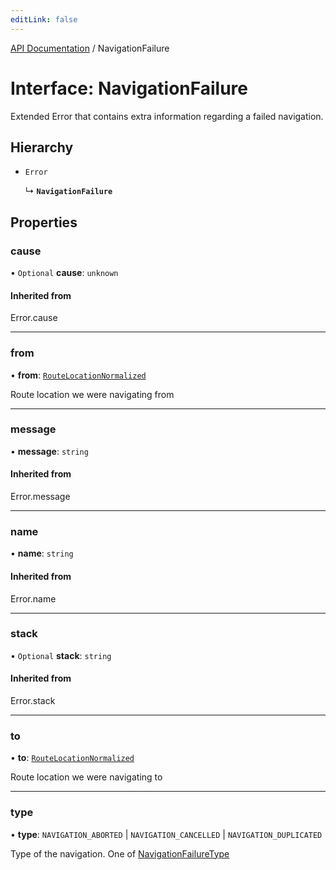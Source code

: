 ```yaml
---
editLink: false
---
```


[API Documentation](../index.md) / NavigationFailure

# Interface: NavigationFailure

Extended Error that contains extra information regarding a failed navigation.

## Hierarchy

- `Error`

  ↳ **`NavigationFailure`**

## Properties

### cause

• `Optional` **cause**: `unknown`

#### Inherited from

Error.cause

___

### from

• **from**: [`RouteLocationNormalized`](RouteLocationNormalized.md)

Route location we were navigating from

___

### message

• **message**: `string`

#### Inherited from

Error.message

___

### name

• **name**: `string`

#### Inherited from

Error.name

___

### stack

• `Optional` **stack**: `string`

#### Inherited from

Error.stack

___

### to

• **to**: [`RouteLocationNormalized`](RouteLocationNormalized.md)

Route location we were navigating to

___

### type

• **type**: `NAVIGATION_ABORTED` \| `NAVIGATION_CANCELLED` \| `NAVIGATION_DUPLICATED`

Type of the navigation. One of [NavigationFailureType](../enums/NavigationFailureType.md)
